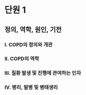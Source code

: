 # 단원 1
## 정의, 역학, 원인, 기전

### I. COPD의 정의와 개관
### II. COPD의 역학
### III. 질환 발생 및 진행에 관여하는 인자
### IV. 병리, 발병 및 병태생리